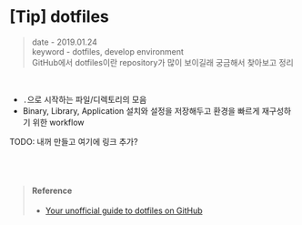 # [Tip] dotfiles
> date - 2019.01.24  
> keyword - dotfiles, develop environment  
> GitHub에서 dotfiles이란 repository가 많이 보이길래 궁금해서 찾아보고 정리  

<br>

* `.`으로 시작하는 파일/디렉토리의 모음
* Binary, Library, Application 설치와 설정을 저장해두고 환경을 빠르게 재구성하기 위한 workflow


TODO: 내꺼 만들고 여기에 링크 추가?


<br><br>

> #### Reference
> * [Your unofficial guide to dotfiles on GitHub](https://dotfiles.github.io/)
